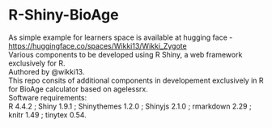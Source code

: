 # R-Shiny-BioAge
As simple example for learners space is available at hugging face - https://huggingface.co/spaces/Wikki13/Wikki_Zygote
<br>
Various components to be developed using R Shiny, a web framework exclusively for R. <br>
Authored by @wikki13. <br>
This repo consits of additional components in developement exclusively in R for BioAge calculator based on agelessrx. <br>
Software requirements: <br>
R 4.4.2 ; Shiny 1.9.1 ; Shinythemes 1.2.0 ; Shinyjs 2.1.0 ; rmarkdown 2.29 ; knitr 1.49 ; tinytex 0.54.
